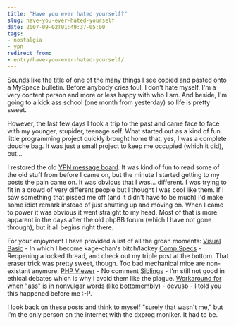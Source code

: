 ```yaml
---
title: "Have you ever hated yourself?"
slug: have-you-ever-hated-yourself
date: 2007-09-02T01:49:37-05:00
tags:
- nostalgia
- ypn
redirect_from:
- entry/have-you-ever-hated-yourself/
---
```

Sounds like the title of one of the many things I see copied and pasted onto a MySpace bulletin. Before anybody cries foul, I don't hate myself. I'm a very content person and more or less happy with who I am. And beside, I'm going to a kick ass school (one month from yesterday) so life is pretty sweet.

However, the last few days I took a trip to the past and came face to face with my younger, stupider, teenage self. What started out as a kind of fun little programming project quickly brought home that, yes, I was a complete douche bag. It was just a small project to keep me occupied (which it did), but...

I restored the old [YPN message board](http://www.dxprog.com/ypn/index.html). It was kind of fun to read some of the old stuff from before I came on, but the minute I started getting to my posts the pain came on. It was obvious that I was... different. I was trying to fit in a crowd of very different people but I thought I was cool like them. If I saw something that pissed me off (and it didn't have to be much) I'd make some idiot remark instead of just shutting up and moving on. When I came to power it was obvious it went straight to my head. Most of that is more apparent in the days after the old phpBB forum (which I have not gone through), but it all begins right there.

For your enjoyment I have provided a list of all the groan moments:
[Visual Basic](http://www.dxprog.com/ypn/topic/visual-basic.html) - In which I become kage-chan's bitch/lackey
[Comp Specs](http://www.dxprog.com/ypn/topic/comp-specs.html) - Reopening a locked thread, and check out my triple post at the bottom. That eraser trick was pretty sweet, though. Too bad mechanical mice are non-existant anymore.
[PHP Viewer](http://www.dxprog.com/ypn/topic/php-viewer.html) - No comment
[Siblings](http://www.dxprog.com/ypn/topic/siblings.html) - I'm still not good in ethical debates which is why I avoid them like the plague.
[Workaround for when "ass" is in nonvulgar words (like bottomembly)](http://www.dxprog.com/ypn/topic/workaround-for-when-ass-is-in-nonvulgar-words-like-bottomembly.html) - devusb - I told you this happened before me :-P.

I look back on these posts and think to myself "surely that wasn't me," but I'm the only person on the internet with the dxprog moniker. It had to be.
